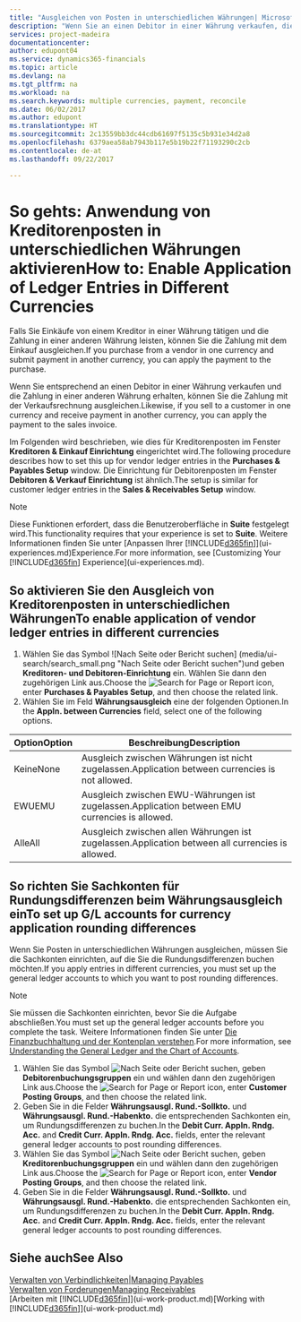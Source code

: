 ```yaml
---
title: "Ausgleichen von Posten in unterschiedlichen Währungen| Microsoft Docs"
description: "Wenn Sie an einen Debitor in einer Währung verkaufen, die Zahlung jedoch in einer anderen Währung erfolgt, kann die Rechnung mit der Zahlung ausgeglichen werden."
services: project-madeira
documentationcenter: 
author: edupont04
ms.service: dynamics365-financials
ms.topic: article
ms.devlang: na
ms.tgt_pltfrm: na
ms.workload: na
ms.search.keywords: multiple currencies, payment, reconcile
ms.date: 06/02/2017
ms.author: edupont
ms.translationtype: HT
ms.sourcegitcommit: 2c13559bb3dc44cdb61697f5135c5b931e34d2a8
ms.openlocfilehash: 6379aea58ab7943b117e5b19b22f71193290c2cb
ms.contentlocale: de-at
ms.lasthandoff: 09/22/2017

---
```

# <a name="how-to-enable-application-of-ledger-entries-in-different-currencies"></a><span data-ttu-id="d3633-103">So gehts: Anwendung von Kreditorenposten in unterschiedlichen Währungen aktivieren</span><span class="sxs-lookup"><span data-stu-id="d3633-103">How to: Enable Application of Ledger Entries in Different Currencies</span></span>
<span data-ttu-id="d3633-104">Falls Sie Einkäufe von einem Kreditor in einer Währung tätigen und die Zahlung in einer anderen Währung leisten, können Sie die Zahlung mit dem Einkauf ausgleichen.</span><span class="sxs-lookup"><span data-stu-id="d3633-104">If you purchase from a vendor in one currency and submit payment in another currency, you can apply the payment to the purchase.</span></span>

<span data-ttu-id="d3633-105">Wenn Sie entsprechend an einen Debitor in einer Währung verkaufen und die Zahlung in einer anderen Währung erhalten, können Sie die Zahlung mit der Verkaufsrechnung ausgleichen.</span><span class="sxs-lookup"><span data-stu-id="d3633-105">Likewise, if you sell to a customer in one currency and receive payment in another currency, you can apply the payment to the sales invoice.</span></span>

<span data-ttu-id="d3633-106">Im Folgenden wird beschrieben, wie dies für Kreditorenposten im Fenster **Kreditoren & Einkauf Einrichtung** eingerichtet wird.</span><span class="sxs-lookup"><span data-stu-id="d3633-106">The following procedure describes how to set this up for vendor ledger entries in the **Purchases & Payables Setup** window.</span></span> <span data-ttu-id="d3633-107">Die Einrichtung für Debitorenposten im Fenster **Debitoren & Verkauf Einrichtung** ist ähnlich.</span><span class="sxs-lookup"><span data-stu-id="d3633-107">The setup is similar for customer ledger entries in the **Sales & Receivables Setup** window.</span></span>

> [!NOTE]  
>   <span data-ttu-id="d3633-108">Diese Funktionen erfordert, dass die Benutzeroberfläche in **Suite** festgelegt wird.</span><span class="sxs-lookup"><span data-stu-id="d3633-108">This functionality requires that your experience is set to **Suite**.</span></span> <span data-ttu-id="d3633-109">Weitere Informationen finden Sie unter [Anpassen Ihrer [!INCLUDE[d365fin](includes/d365fin_md.md)]](ui-experiences.md)Experience.</span><span class="sxs-lookup"><span data-stu-id="d3633-109">For more information, see [Customizing Your [!INCLUDE[d365fin](includes/d365fin_md.md)] Experience](ui-experiences.md).</span></span>

## <a name="to-enable-application-of-vendor-ledger-entries-in-different-currencies"></a><span data-ttu-id="d3633-110">So aktivieren Sie den Ausgleich von Kreditorenposten in unterschiedlichen Währungen</span><span class="sxs-lookup"><span data-stu-id="d3633-110">To enable application of vendor ledger entries in different currencies</span></span>
1. <span data-ttu-id="d3633-111">Wählen Sie das Symbol ![Nach Seite oder Bericht suchen] (media/ui-search/search_small.png "Nach Seite oder Bericht  suchen")und geben **Kreditoren- und Debitoren-Einrichtung** ein. Wählen Sie dann den zugehörigen Link aus.</span><span class="sxs-lookup"><span data-stu-id="d3633-111">Choose the ![Search for Page or Report](media/ui-search/search_small.png "Search for Page or Report icon") icon, enter **Purchases & Payables Setup**, and then choose the related link.</span></span>
2. <span data-ttu-id="d3633-112">Wählen Sie im Feld **Währungsausgleich** eine der folgenden Optionen.</span><span class="sxs-lookup"><span data-stu-id="d3633-112">In the **Appln. between Currencies** field, select one of the following options.</span></span>

| <span data-ttu-id="d3633-113">Option</span><span class="sxs-lookup"><span data-stu-id="d3633-113">Option</span></span> | <span data-ttu-id="d3633-114">Beschreibung</span><span class="sxs-lookup"><span data-stu-id="d3633-114">Description</span></span> |
| --- | --- |
| <span data-ttu-id="d3633-115">Keine</span><span class="sxs-lookup"><span data-stu-id="d3633-115">None</span></span> |<span data-ttu-id="d3633-116">Ausgleich zwischen Währungen ist nicht zugelassen.</span><span class="sxs-lookup"><span data-stu-id="d3633-116">Application between currencies is not allowed.</span></span> |
| <span data-ttu-id="d3633-117">EWU</span><span class="sxs-lookup"><span data-stu-id="d3633-117">EMU</span></span> |<span data-ttu-id="d3633-118">Ausgleich zwischen EWU-Währungen ist zugelassen.</span><span class="sxs-lookup"><span data-stu-id="d3633-118">Application between EMU currencies is allowed.</span></span> |
| <span data-ttu-id="d3633-119">Alle</span><span class="sxs-lookup"><span data-stu-id="d3633-119">All</span></span> |<span data-ttu-id="d3633-120">Ausgleich zwischen allen Währungen ist zugelassen.</span><span class="sxs-lookup"><span data-stu-id="d3633-120">Application between all currencies is allowed.</span></span> |

## <a name="to-set-up-gl-accounts-for-currency-application-rounding-differences"></a><span data-ttu-id="d3633-121">So richten Sie Sachkonten für Rundungsdifferenzen beim Währungsausgleich ein</span><span class="sxs-lookup"><span data-stu-id="d3633-121">To set up G/L accounts for currency application rounding differences</span></span>  
<span data-ttu-id="d3633-122">Wenn Sie Posten in unterschiedlichen Währungen ausgleichen, müssen Sie die Sachkonten einrichten, auf die Sie die Rundungsdifferenzen buchen möchten.</span><span class="sxs-lookup"><span data-stu-id="d3633-122">If you apply entries in different currencies, you must set up the general ledger accounts to which you want to post rounding differences.</span></span>  
  
> [!NOTE]  
>  <span data-ttu-id="d3633-123">Sie müssen die Sachkonten einrichten, bevor Sie die Aufgabe abschließen.</span><span class="sxs-lookup"><span data-stu-id="d3633-123">You must set up the general ledger accounts before you complete the task.</span></span> <span data-ttu-id="d3633-124">Weitere Informationen finden Sie unter [Die Finanzbuchhaltung und der Kontenplan verstehen](finance-general-ledger.md).</span><span class="sxs-lookup"><span data-stu-id="d3633-124">For more information, see [Understanding the General Ledger and the Chart of Accounts](finance-general-ledger.md).</span></span> 
  
1. <span data-ttu-id="d3633-125">Wählen Sie das Symbol ![Nach Seite oder Bericht suchen](media/ui-search/search_small.png "Symbol Nach Seite oder Bericht suchen"), geben **Debitorenbuchungsgruppen** ein und wählen dann den zugehörigen Link aus.</span><span class="sxs-lookup"><span data-stu-id="d3633-125">Choose the ![Search for Page or Report](media/ui-search/search_small.png "Search for Page or Report icon") icon, enter **Customer Posting Groups**, and then choose the related link.</span></span>  
2. <span data-ttu-id="d3633-126">Geben Sie in die Felder **Währungsausgl. Rund.-Sollkto.** und **Währungsausgl. Rund.-Habenkto.** die entsprechenden Sachkonten ein, um Rundungsdifferenzen zu buchen.</span><span class="sxs-lookup"><span data-stu-id="d3633-126">In the **Debit Curr. Appln. Rndg. Acc.** and **Credit Curr. Appln. Rndg. Acc.** fields, enter the relevant general ledger accounts to post rounding differences.</span></span>  
3. <span data-ttu-id="d3633-127">Wählen Sie das Symbol ![Nach Seite oder Bericht suchen](media/ui-search/search_small.png "Symbol Nach Seite oder Bericht suchen"), geben **Kreditorenbuchungsgruppen** ein und wählen dann den zugehörigen Link aus.</span><span class="sxs-lookup"><span data-stu-id="d3633-127">Choose the ![Search for Page or Report](media/ui-search/search_small.png "Search for Page or Report icon") icon, enter **Vendor Posting Groups**, and then choose the related link.</span></span>  
4. <span data-ttu-id="d3633-128">Geben Sie in die Felder **Währungsausgl. Rund.-Sollkto.** und **Währungsausgl. Rund.-Habenkto.** die entsprechenden Sachkonten ein, um Rundungsdifferenzen zu buchen.</span><span class="sxs-lookup"><span data-stu-id="d3633-128">In the **Debit Curr. Appln. Rndg. Acc.** and **Credit Curr. Appln. Rndg. Acc.** fields, enter the relevant general ledger accounts to post rounding differences.</span></span>  

## <a name="see-also"></a><span data-ttu-id="d3633-129">Siehe auch</span><span class="sxs-lookup"><span data-stu-id="d3633-129">See Also</span></span>
[<span data-ttu-id="d3633-130">Verwalten von Verbindlichkeiten|</span><span class="sxs-lookup"><span data-stu-id="d3633-130">Managing Payables</span></span>](payables-manage-payables.md)  
[<span data-ttu-id="d3633-131">Verwalten von Forderungen</span><span class="sxs-lookup"><span data-stu-id="d3633-131">Managing Receivables</span></span>](receivables-manage-receivables.md)  
<span data-ttu-id="d3633-132">[Arbeiten mit [!INCLUDE[d365fin](includes/d365fin_md.md)]](ui-work-product.md)</span><span class="sxs-lookup"><span data-stu-id="d3633-132">[Working with [!INCLUDE[d365fin](includes/d365fin_md.md)]](ui-work-product.md)</span></span>


